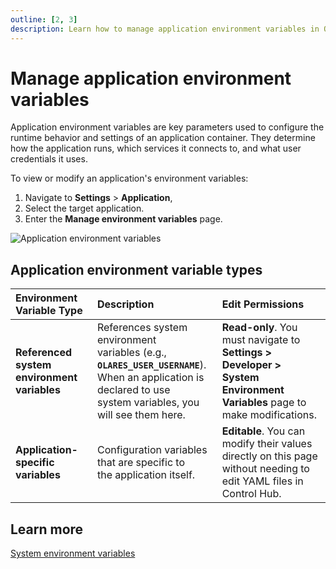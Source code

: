 ```yaml
---
outline: [2, 3]
description: Learn how to manage application environment variables in Olares
---
```


# Manage application environment variables

Application environment variables are key parameters used to configure the runtime behavior and settings of an application container. They determine how the application runs, which services it connects to, and what user credentials it uses.

To view or modify an application's environment variables:

1. Navigate to **Settings** > **Application**, 
2. Select the target application.
3. Enter the **Manage environment variables** page.

![Application environment variables](/images/manual/olares/manage-app-env.jpeg#bordered)

## Application environment variable types

| Environment Variable Type                     | Description                                                                                                                                                        | Edit Permissions                                                                                                        |
|:----------------------------------------------|:-------------------------------------------------------------------------------------------------------------------------------------------------------------------|:------------------------------------------------------------------------------------------------------------------------|
| **Referenced system environment variables**   | References system environment <br/>variables (e.g., **`OLARES_USER_USERNAME`**).<br/> When an application is declared to use <br/>system variables, you will see them here.       | **Read-only**. You must navigate to **Settings > Developer > System Environment Variables** page to make modifications. |
| **Application-specific variables**            | Configuration variables that are specific to<br/> the application itself.                                                                                               | **Editable**. You can modify their values directly on this page without needing to edit YAML files in Control Hub.      |


## Learn more 

[System environment variables](developer.md#set-system-environment-variables)